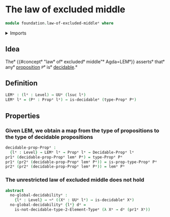 # The law of excluded middle

```agda
module foundation.law-of-excluded-middleᵉ where
```

<details><summary>Imports</summary>

```agda
open import foundation.decidable-typesᵉ
open import foundation.dependent-pair-typesᵉ
open import foundation.universe-levelsᵉ

open import foundation-core.decidable-propositionsᵉ
open import foundation-core.negationᵉ
open import foundation-core.propositionsᵉ

open import univalent-combinatorics.2-element-typesᵉ
```

</details>

## Idea

Theᵉ {{#conceptᵉ "lawᵉ ofᵉ excludedᵉ middle"ᵉ Agda=LEMᵉ}} assertsᵉ thatᵉ anyᵉ
[proposition](foundation-core.propositions.mdᵉ) `P`ᵉ isᵉ
[decidable](foundation.decidable-types.md).ᵉ

## Definition

```agda
LEMᵉ : (lᵉ : Level) → UUᵉ (lsuc lᵉ)
LEMᵉ lᵉ = (Pᵉ : Propᵉ lᵉ) → is-decidableᵉ (type-Propᵉ Pᵉ)
```

## Properties

### Given LEM, we obtain a map from the type of propositions to the type of decidable propositions

```agda
decidable-prop-Propᵉ :
  {lᵉ : Level} → LEMᵉ lᵉ → Propᵉ lᵉ → Decidable-Propᵉ lᵉ
pr1ᵉ (decidable-prop-Propᵉ lemᵉ Pᵉ) = type-Propᵉ Pᵉ
pr1ᵉ (pr2ᵉ (decidable-prop-Propᵉ lemᵉ Pᵉ)) = is-prop-type-Propᵉ Pᵉ
pr2ᵉ (pr2ᵉ (decidable-prop-Propᵉ lemᵉ Pᵉ)) = lemᵉ Pᵉ
```

### The unrestricted law of excluded middle does not hold

```agda
abstract
  no-global-decidabilityᵉ :
    {lᵉ : Level} → ¬ᵉ ((Xᵉ : UUᵉ lᵉ) → is-decidableᵉ Xᵉ)
  no-global-decidabilityᵉ {lᵉ} dᵉ =
    is-not-decidable-type-2-Element-Typeᵉ (λ Xᵉ → dᵉ (pr1ᵉ Xᵉ))
```